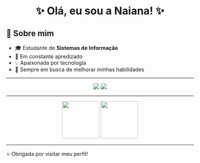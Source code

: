 


<h1 align="center">✨ Olá, eu sou a Naiana! ✨</h1>

## 🚀 Sobre mim

- 🎓 Estudante de **Sistemas de Informação**
- 🌱 Em constante apredizado
- 💡 Apaixonada por tecnologia
- 🎯 Sempre em busca de melhorar minhas habilidades

---

<p align="center">
  <a href="naiana.c.silvaa@gmail.com"><img src="https://img.shields.io/badge/E-mail-D14836?style=for-the-badge&logo=gmail&logoColor=white"/></a>
  <a href="https://www.instagram.com/naianasilva07/" target="_blank"><img src="https://img.shields.io/badge/Instagram-E4405F?style=for-the-badge&logo=instagram&logoColor=white"/></a>
</p>

---

<p align="center">
  <img height = "100" w src="https://github-readme-stats.vercel.app/api?username=seuusuario&show_icons=true&theme=tokyonight" />
  <img height = "100" src="https://github-readme-streak-stats.herokuapp.com/?user=seuusuario&theme=tokyonight" />
</p>

---

⭐ Obrigada por visitar meu perfil!

